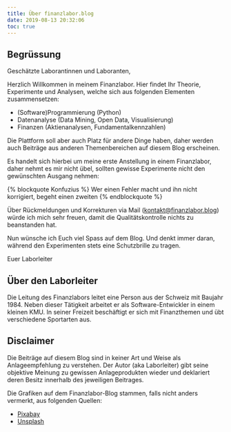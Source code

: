 ```yaml
---
title: Über finanzlabor.blog
date: 2019-08-13 20:32:06
toc: true
---
```


## Begrüssung

Geschätzte Laborantinnen und Laboranten,

Herzlich Willkommen in meinem Finanzlabor. Hier findet Ihr Theorie, Experimente und Analysen, welche sich aus folgenden Elementen zusammensetzen:

* (Software)Programmierung (Python)
* Datenanalyse (Data Mining, Open Data, Visualisierung)
* Finanzen (Aktienanalysen, Fundamentalkennzahlen)

Die Plattform soll aber auch Platz für andere Dinge haben, daher werden auch Beiträge aus anderen Themenbereichen auf diesem Blog erscheinen.

Es handelt sich hierbei um meine erste Anstellung in einem Finanzlabor, daher nehmt es  mir nicht übel, sollten gewisse Experimente nicht den gewünschten Ausgang nehmen:

{% blockquote Konfuzius %}
Wer einen Fehler macht und ihn nicht korrigiert, begeht einen zweiten
{% endblockquote %}

Über Rückmeldungen und Korrekturen via Mail (kontakt@finanzlabor.blog) würde ich mich sehr freuen, damit die Qualitätskontrolle nichts zu beanstanden hat.

Nun wünsche ich Euch viel Spass auf dem Blog. Und denkt immer daran, während den Experimenten stets eine Schutzbrille zu tragen.

Euer Laborleiter

## Über den Laborleiter

Die Leitung des Finanzlabors leitet eine Person aus der Schweiz mit Baujahr 1984. Neben dieser Tätigkeit arbeitet er als Software-Entwickler in einem kleinen KMU. In seiner Freizeit beschäftigt er sich mit Finanzthemen und übt verschiedene Sportarten aus.


## Disclaimer

Die Beiträge auf diesem Blog sind in keiner Art und Weise als Anlageempfehlung zu verstehen. Der Autor (aka Laborleiter) gibt seine objektive Meinung zu gewissen Anlageprodukten wieder und deklariert deren Besitz innerhalb des jeweiligen Beitrages.

Die Grafiken auf dem Finanzlabor-Blog stammen, falls nicht anders vermerkt, aus folgenden Quellen:

* [Pixabay](https://pixabay.com)
* [Unsplash](https://unsplash.com)
